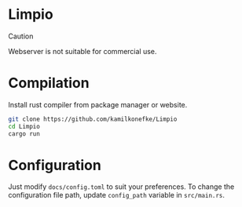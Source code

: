 # Limpio
> [!CAUTION]
> Webserver is not suitable for commercial use.

# Compilation
Install rust compiler from package manager or website.
```bash
git clone https://github.com/kamilkonefke/Limpio
cd Limpio
cargo run
```

# Configuration
Just modify `docs/config.toml` to suit your preferences.
To change the configuration file path, update `config_path` variable in `src/main.rs`.
